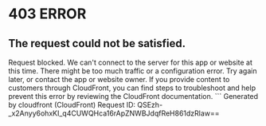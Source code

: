 # 403 ERROR

## The request could not be satisfied.

Request blocked. We can't connect to the server for this app or website at this time. There might be too much traffic or a configuration error. Try again later, or contact the app or website owner. If you provide content to customers through CloudFront, you can find steps to troubleshoot and help prevent this error by reviewing the CloudFront documentation. ```
Generated by cloudfront (CloudFront)
Request ID: QSEzh-_x2Anyy6ohxKI_q4CUWQHca16rApZNWBJdqfReH861dzRlaw==

```

